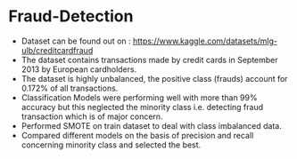 # Fraud-Detection #
* Dataset can be found out on : https://www.kaggle.com/datasets/mlg-ulb/creditcardfraud
* The dataset contains transactions made by credit cards in September 2013 by European cardholders.
* The dataset is highly unbalanced, the positive class (frauds) account for 0.172% of all transactions.
* Classification Models were performing well with more than 99% accuracy but this neglected the minority class i.e. detecting fraud transaction which is of major concern.
* Performed SMOTE on train dataset to deal with class imbalanced data.
* Compared different models on the basis of precision and recall concerning minority class and selected the best.

